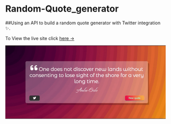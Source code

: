 # Random-Quote_generator
##Using an API to build a random quote generator with Twitter integration ✨.

To View the live site click [here &rarr;](https://gaurav-uk2001.github.io/Random-Quote_generator/)


![Random-Quote GIF](Quote.gif)
  
